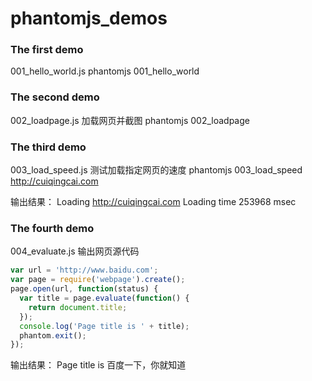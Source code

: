 # phantomjs_demos

### The first demo
001_hello_world.js
phantomjs 001_hello_world

### The second demo
002_loadpage.js 加载网页并截图
phantomjs 002_loadpage

### The third demo
003_load_speed.js 测试加载指定网页的速度
phantomjs 003_load_speed http://cuiqingcai.com

输出结果：
Loading http://cuiqingcai.com
Loading time 253968 msec

### The fourth demo
004_evaluate.js 输出网页源代码

```js
var url = 'http://www.baidu.com';
var page = require('webpage').create();
page.open(url, function(status) {
  var title = page.evaluate(function() {
    return document.title;
  });
  console.log('Page title is ' + title);
  phantom.exit();
});
```

输出结果：
Page title is 百度一下，你就知道